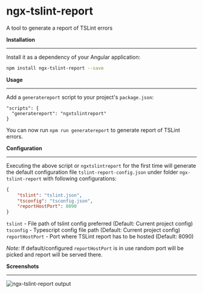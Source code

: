 # ngx-tslint-report
A tool to generate a report of TSLint errors

**Installation**
***
Install it as a dependency of your Angular application:
```sh
npm install ngx-tslint-report --save
```
**Usage**
***
Add a `generatereport` script to your project's `package.json`:
```
"scripts": {
  "generatereport": "ngxtslintreport"
}
```
You can now run `npm run generatereport` to generate report of TSLint errors.

**Configuration**
***
Executing the above script or `ngxtslintreport` for the first time will generate the default configuration file `tslint-report-config.json` under folder `ngx-tslint-report` with following configurations:
```json
{
    "tslint": "tslint.json",
    "tsconfig": "tsconfig.json",
    "reportHostPort": 8090
}
```
`tslint` - File path of tslint config preferred (Default: Current project config)
`tsconfig` - Typescript config file path (Default: Current project config)
`reportHostPort` - Port where TSLint report has to be hosted (Default: 8090)

*Note:* If default/configured `reportHostPort` is in use random port will be picked and report will be served there.

**Screenshots**
***
![ngx-tslint-report output](/home/dinesh/mywork/gitrepos/ngx-tslint-report/ngx-tslint-report.png  "ngx-tslint-report ")
